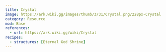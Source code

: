 ```yaml
---
title: Crystal
image: https://ark.wiki.gg/images/thumb/3/31/Crystal.png/228px-Crystal.png
category: Resource
mod: Base
references:
  - url: https://ark.wiki.gg/wiki/Crystal
recipes:
  - structures: [Eternal God Shrine]
---
```

